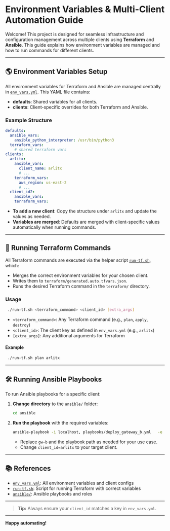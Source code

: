 # Environment Variables & Multi-Client Automation Guide

Welcome! This project is designed for seamless infrastructure and configuration management across multiple clients using **Terraform** and **Ansible**. This guide explains how environment variables are managed and how to run commands for different clients.

---

## 🌎 Environment Variables Setup

All environment variables for Terraform and Ansible are managed centrally in [`env_vars.yml`](./env_vars.yml). This YAML file contains:

- **defaults**: Shared variables for all clients.
- **clients**: Client-specific overrides for both Terraform and Ansible.

### Example Structure

```yaml
defaults:
  ansible_vars:
    ansible_python_interpreter: /usr/bin/python3
  terraform_vars:
    # shared terraform vars
clients:
  arlitx:
    ansible_vars:
      client_name: arlitx
      # ...
    terraform_vars:
      aws_region: us-east-2
      # ...
  client_id2:
    ansible_vars:
    terraform_vars:
```

- **To add a new client**: Copy the structure under `arlitx` and update the values as needed.
- **Variables are merged**: Defaults are merged with client-specific values automatically when running commands.

---

## 🚀 Running Terraform Commands

All Terraform commands are executed via the helper script [`run-tf.sh`](./run-tf.sh), which:

- Merges the correct environment variables for your chosen client.
- Writes them to `terraform/generated.auto.tfvars.json`.
- Runs the desired Terraform command in the `terraform/` directory.

### Usage

```bash
 ./run-tf.sh <terraform_command> <client_id> [extra_args]
```

- `<terraform_command>`: Any Terraform command (e.g., `plan`, `apply`, `destroy`)
- `<client_id>`: The client key as defined in `env_vars.yml` (e.g., `arlitx`)
- `[extra_args]`: Any additional arguments for Terraform

#### Example

```bash
 ./run-tf.sh plan arlitx
```

---

## 🛠️ Running Ansible Playbooks

To run Ansible playbooks for a specific client:

1. **Change directory** to the `ansible/` folder:
   ```bash
   cd ansible
   ```
2. **Run the playbook** with the required variables:
   ```bash
   ansible-playbook -i localhost, playbooks/deploy_gateway_b.yml   -e "client_id=arlitx""
   ```
   - Replace `gw-b` and the playbook path as needed for your use case.
   - Change `client_id=arlitx` to your target client.

---

## 📚 References

- [`env_vars.yml`](./env_vars.yml): All environment variables and client configs
- [`run-tf.sh`](./run-tf.sh): Script for running Terraform with correct variables
- [`ansible/`](./ansible/): Ansible playbooks and roles

---

> **Tip:** Always ensure your `client_id` matches a key in `env_vars.yml`.

---

**Happy automating!**
